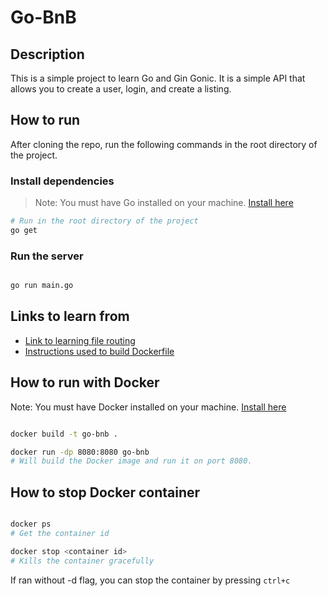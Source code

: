 # Go-BnB

## Description
This is a simple project to learn Go and Gin Gonic. It is a simple API that allows you to create a user, login, and create a listing.

## How to run

After cloning the repo, run the following commands in the root directory of the project.
### Install dependencies
> Note: You must have Go installed on your machine.
[Install here](https://golang.org/doc/install)

```bash
# Run in the root directory of the project
go get
```

### Run the server

```bash

go run main.go

```

## Links to learn from
- [Link to learning file routing](https://stackoverflow.com/questions/42967235/golang-gin-gonic-split-routes-into-multiple-files)
- [Instructions used to build Dockerfile](https://hub.docker.com/_/golang)

## How to run with Docker

Note: You must have Docker installed on your machine.
[Install here](https://docs.docker.com/get-docker/)
```bash

docker build -t go-bnb .

docker run -dp 8080:8080 go-bnb
# Will build the Docker image and run it on port 8080.
```


## How to stop Docker container
```bash

docker ps
# Get the container id

docker stop <container id>
# Kills the container gracefully

```

If ran without -d flag, you can stop the container by pressing `ctrl+c`